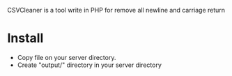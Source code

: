 CSVCleaner is a tool write in PHP for remove all newline and carriage return

Install
=======
* Copy file on your server directory. 
* Create "output/" directory in your server directory
